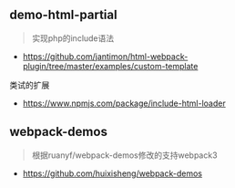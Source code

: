 

## demo-html-partial ##
> 实现php的include语法

- https://github.com/jantimon/html-webpack-plugin/tree/master/examples/custom-template

类试的扩展
- https://www.npmjs.com/package/include-html-loader

## webpack-demos ##
> 根据ruanyf/webpack-demos修改的支持webpack3

- https://github.com/huixisheng/webpack-demos
